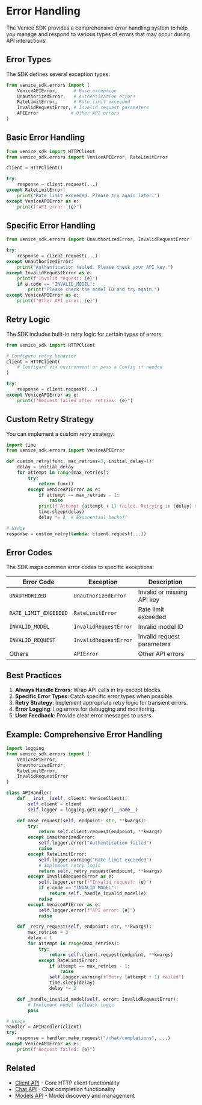 # Error Handling

The Venice SDK provides a comprehensive error handling system to help you manage and respond to various types of errors that may occur during API interactions.

## Error Types

The SDK defines several exception types:

```python
from venice_sdk.errors import (
    VeniceAPIError,      # Base exception
    UnauthorizedError,   # Authentication errors
    RateLimitError,      # Rate limit exceeded
    InvalidRequestError, # Invalid request parameters
    APIError            # Other API errors
)
```

## Basic Error Handling

```python
from venice_sdk import HTTPClient
from venice_sdk.errors import VeniceAPIError, RateLimitError

client = HTTPClient()

try:
    response = client.request(...)
except RateLimitError:
    print("Rate limit exceeded. Please try again later.")
except VeniceAPIError as e:
    print(f"API error: {e}")
```

## Specific Error Handling

```python
from venice_sdk.errors import UnauthorizedError, InvalidRequestError

try:
    response = client.request(...)
except UnauthorizedError:
    print("Authentication failed. Please check your API key.")
except InvalidRequestError as e:
    print(f"Invalid request: {e}")
    if e.code == "INVALID_MODEL":
        print("Please check the model ID and try again.")
except VeniceAPIError as e:
    print(f"Other API error: {e}")
```

## Retry Logic

The SDK includes built-in retry logic for certain types of errors:

```python
from venice_sdk import HTTPClient

# Configure retry behavior
client = HTTPClient(
    # Configure via environment or pass a Config if needed
)

try:
    response = client.request(...)
except VeniceAPIError as e:
    print(f"Request failed after retries: {e}")
```

## Custom Retry Strategy

You can implement a custom retry strategy:

```python
import time
from venice_sdk.errors import VeniceAPIError

def custom_retry(func, max_retries=3, initial_delay=1):
    delay = initial_delay
    for attempt in range(max_retries):
        try:
            return func()
        except VeniceAPIError as e:
            if attempt == max_retries - 1:
                raise
            print(f"Attempt {attempt + 1} failed. Retrying in {delay} seconds...")
            time.sleep(delay)
            delay *= 2  # Exponential backoff

# Usage
response = custom_retry(lambda: client.request(...))
```

## Error Codes

The SDK maps common error codes to specific exceptions:

| Error Code | Exception | Description |
|------------|------------|-------------|
| `UNAUTHORIZED` | `UnauthorizedError` | Invalid or missing API key |
| `RATE_LIMIT_EXCEEDED` | `RateLimitError` | Rate limit exceeded |
| `INVALID_MODEL` | `InvalidRequestError` | Invalid model ID |
| `INVALID_REQUEST` | `InvalidRequestError` | Invalid request parameters |
| Others | `APIError` | Other API errors |

## Best Practices

1. **Always Handle Errors**: Wrap API calls in try-except blocks.
2. **Specific Error Types**: Catch specific error types when possible.
3. **Retry Strategy**: Implement appropriate retry logic for transient errors.
4. **Error Logging**: Log errors for debugging and monitoring.
5. **User Feedback**: Provide clear error messages to users.

## Example: Comprehensive Error Handling

```python
import logging
from venice_sdk.errors import (
    VeniceAPIError,
    UnauthorizedError,
    RateLimitError,
    InvalidRequestError
)

class APIHandler:
    def __init__(self, client: VeniceClient):
        self.client = client
        self.logger = logging.getLogger(__name__)

    def make_request(self, endpoint: str, **kwargs):
        try:
            return self.client.request(endpoint, **kwargs)
        except UnauthorizedError:
            self.logger.error("Authentication failed")
            raise
        except RateLimitError:
            self.logger.warning("Rate limit exceeded")
            # Implement retry logic
            return self._retry_request(endpoint, **kwargs)
        except InvalidRequestError as e:
            self.logger.error(f"Invalid request: {e}")
            if e.code == "INVALID_MODEL":
                return self._handle_invalid_model(e)
            raise
        except VeniceAPIError as e:
            self.logger.error(f"API error: {e}")
            raise

    def _retry_request(self, endpoint: str, **kwargs):
        max_retries = 3
        delay = 1
        for attempt in range(max_retries):
            try:
                return self.client.request(endpoint, **kwargs)
            except RateLimitError:
                if attempt == max_retries - 1:
                    raise
                self.logger.warning(f"Retry {attempt + 1} failed")
                time.sleep(delay)
                delay *= 2

    def _handle_invalid_model(self, error: InvalidRequestError):
        # Implement model fallback logic
        pass

# Usage
handler = APIHandler(client)
try:
    response = handler.make_request("/chat/completions", ...)
except VeniceAPIError as e:
    print(f"Request failed: {e}")
```

## Related

- [Client API](../api/client.md) - Core HTTP client functionality
- [Chat API](../api/chat.md) - Chat completion functionality
- [Models API](../api/models.md) - Model discovery and management 